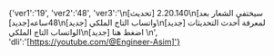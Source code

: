 {'ver1':'19', 'ver2':'48', 'ver3':'\n[تحديث] 2.20.140\n[سيختفي الشعار بعد 48ساعه[جديد]\n[جديد] واتساب التاج الملكي\n[جديد]  لمعرفة أحدث التحديثات الواتساب التاج الملكي\n[جديد] اضغط هنا \n', 'dli':'[https://youtube.com/@Engineer-Asim]'}
